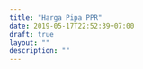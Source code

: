```yaml
---
title: "Harga Pipa PPR"
date: 2019-05-17T22:52:39+07:00
draft: true
layout: ""
description: ""
---
```


